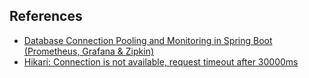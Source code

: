 ## References
- [Database Connection Pooling and Monitoring in Spring Boot (Prometheus, Grafana & Zipkin)](https://blog.devgenius.io/database-connection-pooling-and-monitoring-in-spring-boot-prometheus-grafana-92c95e8e7cc0)
- [Hikari: Connection is not available, request timeout after 30000ms](https://viblo.asia/p/hikari-connection-is-not-available-request-timeout-after-30000ms-PAoJeZbDL1j)